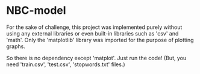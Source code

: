 # NBC-model
For the sake of challenge, this project was implemented purely without using any external libraries or even built-in libraries such as 'csv' and 'math'. Only the 'matplotlib' library was imported for the purpose of plotting graphs.

So there is no dependency except 'matplot'. Just run the code!
(But, you need 'train.csv', 'test.csv', 'stopwords.txt' files.)
